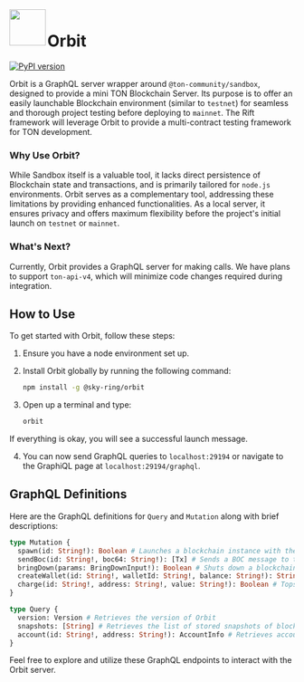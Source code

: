 <img align="left" width="64" height="64" src="https://github.com/sky-ring/orbit/blob/main/assets/orbit.png">

# Orbit

[![PyPI version](https://img.shields.io/badge/@sky-ring/orbit-0.1.2-informational?style=flat-square&color=FFFF91&labelColor=360825)](https://www.npmjs.com/package/@sky-ring/orbit)

Orbit is a GraphQL server wrapper around `@ton-community/sandbox`, designed to provide a mini TON Blockchain Server. Its purpose is to offer an easily launchable Blockchain environment (similar to `testnet`) for seamless and thorough project testing before deploying to `mainnet`. The Rift framework will leverage Orbit to provide a multi-contract testing framework for TON development.

### Why Use Orbit?

While Sandbox itself is a valuable tool, it lacks direct persistence of Blockchain state and transactions, and is primarily tailored for `node.js` environments. Orbit serves as a complementary tool, addressing these limitations by providing enhanced functionalities. As a local server, it ensures privacy and offers maximum flexibility before the project's initial launch on `testnet` or `mainnet`.

### What's Next?

Currently, Orbit provides a GraphQL server for making calls. We have plans to support `ton-api-v4`, which will minimize code changes required during integration.

## How to Use

To get started with Orbit, follow these steps:

1. Ensure you have a node environment set up.
2. Install Orbit globally by running the following command:

   ```bash
   npm install -g @sky-ring/orbit
   ```

3. Open up a terminal and type:

   ```bash
   orbit
   ```

If everything is okay, you will see a successful launch message.

4. You can now send GraphQL queries to `localhost:29194` or navigate to the GraphiQL page at `localhost:29194/graphql`.

## GraphQL Definitions

Here are the GraphQL definitions for `Query` and `Mutation` along with brief descriptions:

```graphql
type Mutation {
  spawn(id: String!): Boolean # Launches a blockchain instance with the specified ID
  sendBoc(id: String!, boc64: String!): [Tx] # Sends a BOC message to the specified network
  bringDown(params: BringDownInput!): Boolean # Shuts down a blockchain instance with removal capability
  createWallet(id: String!, walletId: String!, balance: String!): String # Creates a wallet with the specified name on the network with the given balance
  charge(id: String!, address: String!, value: String!): Boolean # Tops up the balance for the specified account on the network
}

type Query {
  version: Version # Retrieves the version of Orbit
  snapshots: [String] # Retrieves the list of stored snapshots of blockchains
  account(id: String!, address: String!): AccountInfo # Retrieves account information for the specified ID and address
}
```

Feel free to explore and utilize these GraphQL endpoints to interact with the Orbit server.
